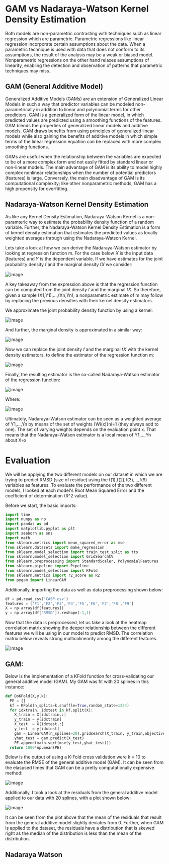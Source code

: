 # GAM vs Nadaraya-Watson Kernel Density Estimation 

Both models are non-parametric contrasting with  techniques such as linear regression which are parametric. Parametric regressions like linear regression incorporate certain assumptions about the data. When a parametric technique is used with data that does not conform to its assumptions, the result of the analysis may be a weak or biased model. Nonparametric regressions on the other hand relaxes assumptions of linearity, enabling the detection and observation of patterns that parametric techniques may miss.

## GAM (General Additive Model)

Generalized Additive Models (GAMs) are an extension of Generalized Linear Models in such a way that predictor variables can be modeled non-parametrically in addition to linear and polynomial terms for other predictors. GAM is a generalized form of the linear model, in which predicted values are predicted using a smoothing functions of the features. GAM blends the properties of generalized linear models and additive models. GAM draws benefits from using principles of generalized linear models while also gaining the benefits of additive models in which simple terms of the linear regression equation can be replaced with more complex smoothing functions.

GAMs are useful when the relationship between the variables are expected to be of a more complex form and not easily fitted by standard linear or non-linear models. The main advantage of GAM is its ability to model highly complex nonlinear relationships when the number of potential predictors (features) is large. Conversely, the main disadvantage of GAM is its computational complexity; like other nonparametric methods, GAM has a high propensity for overfitting.

## Nadaraya-Watson Kernel Density Estimation 

As like any Kernel Density Estimation, Nadaraya-Watson Kernel is a non-paramteric way to estimate the probability density function of a random variable. Further, the Nadaraya-Watson Kernel Density Estimation is a form of kernel density estimation that estimates the predicted values as locally weighted averages through using the Nadaraya-Watson Kernel. 

Lets take a look at how we can derive the Nadaraya-Watson estimator by looking at regression function m. For the case below 𝑋 is the input data (features) and 𝑌 is the dependent variable. If we have estimates for the joint probability density 𝑓 and the marginal density 𝑓𝑋 we consider: 

![image](https://user-images.githubusercontent.com/55299814/114237470-23fb3b00-9951-11eb-9350-60488cd31712.png)

A key takeaway from the expression above is that the regression function can be computed from the joint density 𝑓 and the marginal 𝑓𝑋. So therefore, given a sample (X1,Y1),…,(Xn,Yn), a nonparametric estimate of m may follow by replacing the previous densities with their kernel density estimators. 

We approximate the joint probability density function by using a kernel:

![image](https://user-images.githubusercontent.com/55299814/114237883-b6034380-9951-11eb-950e-f84e455adc41.png)

And further, the marginal density is approximated in a similar way: 

![image](https://user-images.githubusercontent.com/55299814/114237959-d501d580-9951-11eb-9dd0-54eb20dfc8f1.png)

Now we can replace the joint density 𝑓 and the marginal 𝑓𝑋 with the kernel density estimators, to define the estimator of the regression function m:

![image](https://user-images.githubusercontent.com/55299814/114238183-35911280-9952-11eb-9c02-2adba1a8168a.png)

Finally, the resulting estimator is the so-called Nadaraya-Watson estimator of the regression function: 

![image](https://user-images.githubusercontent.com/55299814/114238278-5f4a3980-9952-11eb-91ee-549c5373e663.png)

Where: 

![image](https://user-images.githubusercontent.com/55299814/114238356-79841780-9952-11eb-965c-337b36589d19.png)

Ultimately, Nadaraya–Watson estimator can be seen as a weighted average of Y1,…,Yn by means of the set of weights {Wi(x)}ni=1 (they always add to one). The set of varying weights depends on the evaluation point x. That means that the Nadaraya–Watson estimator is a local mean of Y1,…,Yn about X=x 

# Evaluation 

We will be applying the two different models on our dataset in which we are trying to predict RMSD (size of residue) using the f(1),f(2),f(3),...,f(9) variables as features. To evaluate the performance of the two different models, I looked at each model's Root Mean Squared Error and the coefficient of determination (R^2 value). 

Before we start, the basic imports:
```python 
import time
import numpy as np
import pandas as pd
import matplotlib.pyplot as plt
import seaborn as sns
import math
from sklearn.metrics import mean_squared_error as mse
from sklearn.datasets import make_regression
from sklearn.model_selection import train_test_split as tts
from sklearn.model_selection import GridSearchCV
from sklearn.preprocessing import StandardScaler, PolynomialFeatures
from sklearn.pipeline import Pipeline
from sklearn.model_selection import KFold
from sklearn.metrics import r2_score as R2
from pygam import LinearGAM
```
Additionally, importing the data as well as data preprocessing shown below:
```python 
df = pd.read_csv('CASP.csv')
features = ['F1','F2','F3','F4','F5','F6','F7','F8','F9']
X = np.array(df[features])
y = np.array(df['RMSD']).reshape(-1,1)
```

Now that the data is preprocessed, let us take a look at the heatmap correlation matrix showing the deeper relationship between the different features we will be using in our model to predict RMSD. The correlation matrix below reveals strong multicolinearity among the different features.

![image](https://user-images.githubusercontent.com/55299814/114244074-cae4d480-995b-11eb-8054-8bd78f2c6164.png)

## GAM: 

Below is the implementation of a KFold function for cross-validating our general additive model (GAM). My GAM was fit with 20 splines in this instance: 
```python 
def DoKFold(X,y,k):
  PE = []
  kf = KFold(n_splits=k,shuffle=True,random_state=1234)
  for idxtrain, idxtest in kf.split(X):
    X_train = X[idxtrain,:]
    y_train = y[idxtrain]
    X_test  = X[idxtest,:]
    y_test  = y[idxtest]
    gam = LinearGAM(n_splines=20).gridsearch(X_train, y_train,objective='GCV')
    yhat_test = gam.predict(X_test)
    PE.append(math.sqrt(mse(y_test,yhat_test)))
  return 1000*np.mean(PE)
```
Below is the output of using a K-Fold cross validation were k = 10 to evaluate the RMSE of the general additive model (GAM). It can be seen from the elaspsed times that GAM can be a pretty computationally expensive method: 

![image](https://user-images.githubusercontent.com/55299814/114247227-99bbd280-9962-11eb-900a-0b6bed01a64b.png)

Additionally, I took a look at the residuals from the general additive model applied to our data with 20 splines, with a plot shown below: 

![image](https://user-images.githubusercontent.com/55299814/114247537-5877f280-9963-11eb-9e97-b7d9eb6bfb3a.png)

It can be seen from the plot above that the mean of the residuals that result from the general additive model slightly deviates from 0. Further, when GAM is applied to the dataset, the residuals have a distribution that is skewed right as the median of the distribution is less than the mean of the distribution. 
## Nadaraya Watson

